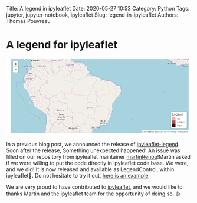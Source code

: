 Title: A legend in ipyleaflet
Date: 2020-05-27 10:53
Category: Python
Tags: jupyter, jupyter-notebook, ipyleaflet
Slug: legend-in-ipyleaflet
Authors: Thomas Pouvreau


# A legend for ipyleaflet

![image](/images/map_legend.png)

In a previous blog post, we announced the release of [ipyleaflet-legend](http://tech.weatherforce.org/blog/ipyleaflet-legend-release/). Soon after the release, Something unexpected happened! An issue was filled on our repository from ipyleaflet maintainer [martinRenou](https://github.com/martinRenou)!Martin asked if we were willing to put the code directly in ipyleaflet code base. We were, and we did! It is now released and available as LegendControl, within ipyleaflet:tada:. Do not hesitate to try it out, [here is an example](https://ipyleaflet.readthedocs.io/en/stable/api_reference/legend_control.html)

We are very proud to have contributed to [ipyleaflet](https://ipyleaflet.readthedocs.io/en/stable/), and we would like to thanks Martin and the ipyleaflet team for the opportunity of doing so. :+1: 


